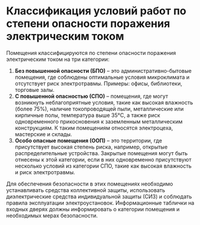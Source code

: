 # Классификация условий работ по степени опасности поражения электрическим током

Помещения классифицируются по степени опасности поражения электрическим током
на три категории:

1. **Без повышенной опасности (БПО)** – это административно-бытовые помещения,
   где соблюдены оптимальные условия микроклимата и отсутствует риск
   электротравмы. Примеры: офисы, библиотеки, торговые залы.
2. **С повышенной опасностью (СПО)** – помещения, где могут возникнуть
   неблагоприятные условия, такие как высокая влажность (более 75%), наличие
   токопроводящей пыли, металлические или кирпичные полы, температура выше 35°C, а
   также риск одновременного прикосновения к заземленным металлическим
   конструкциям. К таким помещениям относятся электроцеха, мастерские и склады.
3. **Особо опасные помещения (ООП)** – это территории, где присутствует высокая
   степень риска, например, открытые распределительные устройства. Закрытые
   помещения могут быть отнесены к этой категории, если в них одновременно
   присутствуют несколько условий из категории СПО, такие как высокая влажность и
   риск электротравмы.

Для обеспечения безопасности в этих помещениях необходимо устанавливать
средства коллективной защиты, использовать диэлектрические средства
индивидуальной защиты (СИЗ) и соблюдать правила эксплуатации электроустановок.
Информационные таблички на входных дверях должны информировать о категории
помещения и необходимых мерах безопасности.

